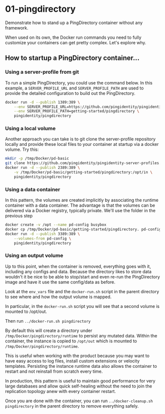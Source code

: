 # 01-pingdirectory

Demonstrate how to stand up a PingDirectory container without any framework.

When used on its own, the Docker run commands you need to fully customize your containers can get pretty complex. Let's explore why.

## How to startup a PingDirectory container...

### Using a server-profile from git

To run a simple PingDirectory, you could use the command below. In this example, a `SERVER_PROFILE_URL` and `SERVER_PROFILE_PATH` are used to provide the detailed configuration to build out the PingDirectory.

```bash
docker run -d --publish 1389:389 \
    --env SERVER_PROFILE_URL=https://github.com/pingidentity/pingidentity-server-profiles.git \
    --env SERVER_PROFILE_PATH=getting-started/pingdirectory \
    pingidentity/pingdirectory
```

### Using a local volume

Another approach you can take is to git clone the server-profile repository locally and provide these local files to your container at startup via a docker volume. Try this:

```bash
mkdir -p /tmp/Docker/pd-basic
git clone https://github.com/pingidentity/pingidentity-server-profiles.git /tmp/Docker/pd-basic
docker run -d --publish 2389:389 \
    -v /tmp/Docker/pd-basic/getting-started/pingdirectory:/opt/in \
    pingidentity/pingdirectory
```

### Using a data container

In this pattern, the volumes are created implicitly by associating the runtime container with a data container. The advantage is that the volumes can be delivered via a Docker registry, typically private. We'll use the folder in the previous step

```bash
docker create -v /opt --name pd-config busybox
docker cp /tmp/Docker/pd-basic/getting-started/pingdirectory. pd-config:/opt/in
docker run -d --publish 3389:389 \
    --volumes-from pd-config \
    pingidentity/pingdirectory
```

### Using an output volume

Up to this point, when the container is removed, everything goes with it, including any configs and data. Because the directory likes to store data wouldn't it be nice to be able to stop/start and even re-run the PingDirectory image and have it use the same config/data as before.

Look at the `env_vars` file and the `docker-run.sh` script in the parent directory to see where and how the output volume is mapped.

In particular, in the `docker-run.sh` script you will see that a second volume is mounted to /opt/out.

Then run `../docker-run.sh pingdirectory`

By default this will create a directory under `/tmp/Docker/pingdirectory/runtime` to persist any mutated data. Within the container, the instance is copied to `/opt/out` which is mounted to `/tmp/Docker/pingdirectory/runtime`.

This is useful when working with the product because you may want to have easy access to log files, install custom extensions or velocity templates. Persisting the instance runtime data also allows the container to restart and not reinstall from scratch every time.

In production, this pattern is useful to maintain good performance for very large databases and allow quick self-healing without the need to join the replication topology anew with every container restart.

Once you are done with the container, you can run `../docker-cleanup.sh pingdirectory` in the parent directory to remove everything safely.

